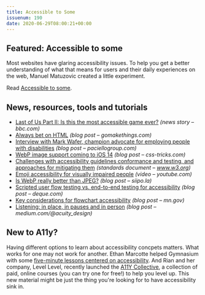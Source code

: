 ```yaml
---
title: Accessible to Some
issuenum: 190
date: 2020-06-29T08:00:21+00:00
---
```


## Featured: Accessible to some

Most websites have glaring accessibility issues. To help you get a better understanding of what that means for users and their daily experiences on the web, Manuel Matuzovic created a little experiment.

Read [Accessible to some](https://www.matuzo.at/blog/accessible-to-some/).

## News, resources, tools and tutorials

* [Last of Us Part II: Is this the most accessible game ever?](https://www.bbc.com/news/technology-53093613) _(news story – bbc.com)_
* [Always bet on HTML](https://gomakethings.com/always-bet-on-html/) _(blog post – gomakethings.com)_
* [Interview with Mark Wafer, champion advocate for employing people with disabilities](https://www.paciellogroup.com/interview-with-mark-wafer-champion-advocate-for-employing-people-with-disabilities/) _(blog post – paciellogroup.com)_
* [WebP image support coming to iOS 14](https://css-tricks.com/webp-image-support-coming-to-ios-14/) _(blog post – css-tricks.com)_
* [Challenges with accessibility guidelines conformance and testing, and approaches for mitigating them](https://www.w3.org/blog/2020/06/accessibility-conformance-challenges-draft/) _(standards document – www.w3.org)_
* [Emoji accessibility for visually impaired people](https://www.youtube.com/watch?v=uIbPcZq6izk) _(video – youtube.com)_
* [Is WebP really better than JPEG?](https://siipo.la/blog/is-webp-really-better-than-jpeg) _(blog post – siipo.la)_
* [Scripted user flow testing vs. end-to-end testing for accessibility](https://www.deque.com/blog/scripted-user-flow-testing-vs-end-to-end-testing-for-accessibility/) _(blog post – deque.com)_
* [Key considerations for flowchart accessibility](https://mn.gov/mnit/media/blog/#/detail/appId/1/id/436349) _(blog post – mn.gov)_
* [Listening: in place, in pauses and in person](https://medium.com/@acuity_design/listening-in-place-in-pauses-and-in-person-7a5c66774af1) _(blog post – medium.com/@acuity\_design)_

## New to A11y?

Having different options to learn about accessibility concpets matters. What works for one may not work for another. Ethan Marcotte helped Gymnasium with some [five-minute lessons centered on accessibility](https://ethanmarcotte.com/wrote/takin-five/). And Rian and her company, Level Level, recently launched the [A11Y Collective](https://a11y-collective.com/), a collection of paid, online courses (you can try one for free!) to help you level up. This new material might be just the thing you're looking for to have accessibility sink in.